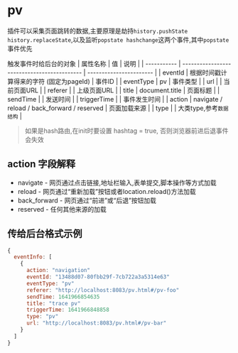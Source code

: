 # pv
插件可以采集页面跳转的数据,主要原理是劫持`history.pushState history.replaceState`,以及监听`popstate hashchange`这两个事件,其中`popstate`事件优先

触发事件时给后台的对象
| 属性名称    | 值                                          | 说明                    |
| ----------- | ------------------------------------------- | ----------------------- |
| eventId     | 根据时间戳计算得来的字符 (固定为pageId)     | 事件ID                  |
| eventType   | pv                                          | 事件类型                |
| url         |                                             | 当前页面URL             |
| referer     |                                             | 上级页面URL             |
| title       | document.title                              | 页面标题                |
| sendTime    |                                             | 发送时间                |
| triggerTime |                                             | 事件发生时间            |
| action      | navigate / reload / back_forward / reserved | 页面加载来源            |
| type        |                                             | 大类type,参考`数据结构` |

> 如果是hash路由,在init时要设置 hashtag = true, 否则浏览器前进后退事件会失效

## action 字段解释
+ navigate - 网页通过点击链接,地址栏输入,表单提交,脚本操作等方式加载
+ reload - 网页通过“重新加载”按钮或者location.reload()方法加载
+ back_forward - 网页通过“前进”或“后退”按钮加载
+ reserved - 任何其他来源的加载

## 传给后台格式示例
``` js
{
  eventInfo: [
    {
      action: "navigation"
      eventId: "13488d07-80fbb29f-7cb722a3a5314e63"
      eventType: "pv"
      referer: "http://localhost:8083/pv.html#/pv-foo"
      sendTime: 1641966854635
      title: "trace pv"
      triggerTime: 1641966848858
      type: "pv"
      url: "http://localhost:8083/pv.html#/pv-bar"
    }
  ]
}
```